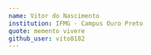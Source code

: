 ```yaml
---
name: Vitor do Nascimento
institution: IFMG - Campus Ouro Preto
quote: memento vivere
github_user: vito0182
---
```

